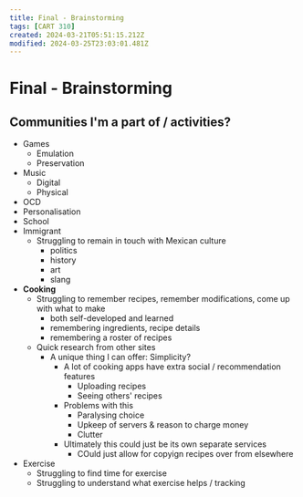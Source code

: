 ```yaml
---
title: Final - Brainstorming
tags: [CART 310]
created: 2024-03-21T05:51:15.212Z
modified: 2024-03-25T23:03:01.481Z
---
```


# Final - Brainstorming

## Communities I'm a part of / activities?
- Games
	- Emulation
	- Preservation
- Music
	- Digital
	- Physical
- OCD
- Personalisation
- School
- Immigrant
	- Struggling to remain in touch with Mexican culture
		- politics
		- history
		- art
		- slang
- **Cooking**
	- Struggling to remember recipes, remember modifications, come up with what to make
		- both self-developed and learned
		- remembering ingredients, recipe details
		- remembering a roster of recipes
	- Quick research from other sites
		- A unique thing I can offer: Simplicity?
			- A lot of cooking apps have extra social / recommendation features
				- Uploading recipes
				- Seeing others' recipes
			- Problems with this
				- Paralysing choice
				- Upkeep of servers & reason to charge money
				- Clutter
			- Ultimately this could just be its own separate services
				- COuld just allow for copyign recipes over from elsewhere
- Exercise
	- Struggling to find time for exercise
	- Struggling to understand what exercise helps / tracking
